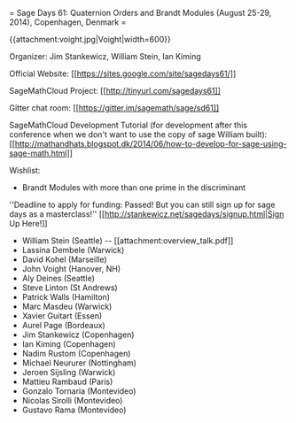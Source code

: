 = Sage Days 61: Quaternion Orders and Brandt Modules (August 25-29, 2014), Copenhagen, Denmark =

{{attachment:voight.jpg|Voight|width=600}}

Organizer: Jim Stankewicz, William Stein, Ian Kiming

Official Website: [[https://sites.google.com/site/sagedays61/]]

SageMathCloud Project: [[http://tinyurl.com/sagedays61]]

Gitter chat room: [[https://gitter.im/sagemath/sage/sd61]]

SageMathCloud Development Tutorial (for development after this conference when we don't want to use the copy of sage William built): [[http://mathandhats.blogspot.dk/2014/06/how-to-develop-for-sage-using-sage-math.html]]

Wishlist:

 * Brandt Modules with more than one prime in the discriminant


''Deadline to apply for funding: Passed! But you can still sign up for sage days as a masterclass!'' [[http://stankewicz.net/sagedays/signup.html|Sign Up Here!]]


 * William Stein (Seattle) --  [[attachment:overview_talk.pdf]]
 * Lassina Dembele (Warwick)
 * David Kohel (Marseille)
 * John Voight (Hanover, NH)
 * Aly Deines (Seattle)
 * Steve Linton (St Andrews)
 * Patrick Walls (Hamilton)
 * Marc Masdeu (Warwick)
 * Xavier Guitart (Essen)
 * Aurel Page (Bordeaux)
 * Jim Stankewicz (Copenhagen)
 * Ian Kiming (Copenhagen)
 * Nadim Rustom (Copenhagen)
 * Michael Neururer (Nottingham)
 * Jeroen Sijsling (Warwick)
 * Mattieu Rambaud (Paris)
 * Gonzalo Tornaria (Montevideo)
 * Nicolas Sirolli (Montevideo)
 * Gustavo Rama (Montevideo)

 
